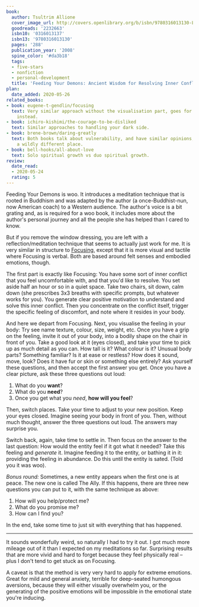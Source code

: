 ```yaml
---
book:
  author: Tsultrim Allione
  cover_image_url: http://covers.openlibrary.org/b/isbn/9780316013130-L.jpg
  goodreads: '2232663'
  isbn10: '0316013137'
  isbn13: '9780316013130'
  pages: '288'
  publication_year: '2008'
  spine_color: '#da3b18'
  tags:
  - five-stars
  - nonfiction
  - personal-development
  title: 'Feeding Your Demons: Ancient Wisdom for Resolving Inner Conflict'
plan:
  date_added: 2020-05-26
related_books:
- book: eugene-t-gendlin/focusing
  text: Very similar approach without the visualisation part, goes for verbalisation
    instead.
- book: ichiro-kishimi/the-courage-to-be-disliked
  text: Similar approaches to handling your dark side.
- book: brene-brown/daring-greatly
  text: Both books talk about vulnerability, and have similar opinions, but come from
    a wildly different place.
- book: bell-hooks/all-about-love
  text: Solo spiritual growth vs duo spiritual growth.
review:
  date_read:
  - 2020-05-24
  rating: 5
---
```


Feeding Your Demons is woo. It introduces a meditation technique that is rooted in Buddhism and was adapted by the
author (a once-Buddhist-nun, now American coach) to a Western audience. The author's voice is a bit grating and, as is
required for a woo book, it includes more about the author's personal journey and all the people she has helped than I
cared to know.

But if you remove the window dressing, you are left with a reflection/meditation technique that seems to actually just
work for me. It is very similar in structure to [Focusing](/eugene-t-gendlin/focusing/), except that it
is more visual and tactile where Focusing is verbal. Both are based around felt senses and embodied emotions, though.

The first part is exactly like Focusing: You have some sort of inner conflict that you feel uncomfortable with, and that
you'd like to resolve. You set aside half an hour or so in a quiet space. Take two chairs, sit down, calm down (she
prescribes 3x3 breaths with specific prompts, but whatever works for you). You generate clear positive motivation to
understand and solve this inner conflict. Then you concentrate on the conflict itself, trigger the specific feeling of
discomfort, and note where it resides in your body.

And here we depart from Focusing. Next, you visualise the feeling in your body: Try see name texture, colour, size,
weight, etc. Once you have a grip on the feeling, invite it out of your body, into a bodily shape on the chair in front
of you. Take a good look at it (eyes closed), and take your time to pick up as much detail as you can. How tall is it?
What colour is it? Unusual body parts? Something familiar? Is it at ease or restless? How does it sound, move, look?
Does it have fur or skin or something else entirely? Ask yourself these questions, and then accept the first answer you
get. Once you have a clear picture, ask these three questions out loud:

1. What do you **want**?
2. What do you **need**?
3. Once you get what you *need*, **how will you feel**?

Then, switch places. Take your time to adjust to your new position. Keep your eyes closed. Imagine seeing your body in
front of you. Then, without much thought, answer the three questions out loud. The answers may surprise you.

Switch back, again, take time to settle in. Then focus on the answer to the last question: How would the entity feel if
it got what it needed? Take this feeling and *generate* it. Imagine feeding it to the entity, or bathing it in it:
providing the feeling in abundance. Do this until the entity is sated. (Told you it was woo).

*Bonus round:* Sometimes, a new entity appears when the first one is at peace. The new one is called The Ally. If this
happens, there are three new questions you can put to it, with the same technique as above:

1. How will you help/protect me?
2. What do you promise me?
3. How can I find you?

In the end, take some time to just sit with everything that has happened.

--------------------

It sounds wonderfully weird, so naturally I had to try it out. I got much more mileage out of it than I expected on my
meditations so far. Surprising results that are more vivid and hard to forget because they feel physically real – plus I
don't tend to get stuck as on Focusing.

A caveat is that the method is very very hard to apply for extreme emotions. Great for mild and general anxiety,
terrible for deep-seated humongous aversions, because they will either visually overwhelm you, or the generating of the
positive emotions will be impossible in the emotional state you're inducing.
